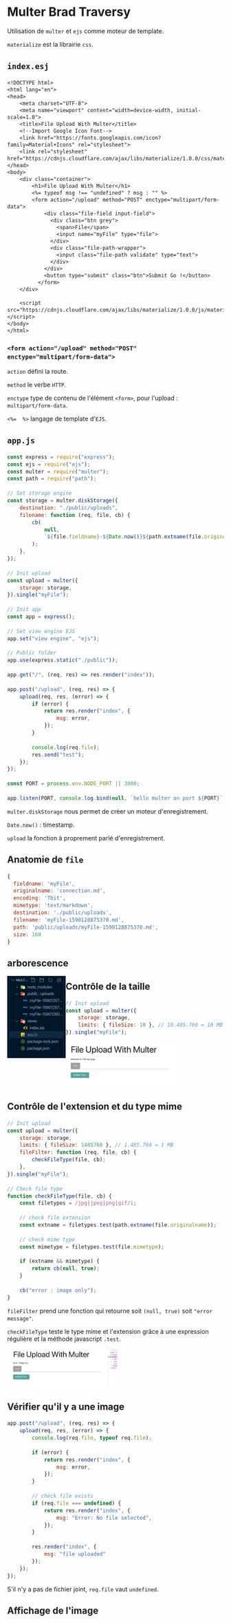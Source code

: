 # Multer Brad Traversy

Utilisation de `multer` et  `ejs` comme moteur de template.

`materialize` est la librairie `css`.

## `index.esj`

```ejs
<!DOCTYPE html>
<html lang="en">
<head>
    <meta charset="UTF-8">
    <meta name="viewport" content="width=device-width, initial-scale=1.0">
    <title>File Upload With Multer</title>
    <!--Import Google Icon Font-->
    <link href="https://fonts.googleapis.com/icon?family=Material+Icons" rel="stylesheet">
    <link rel="stylesheet" href="https://cdnjs.cloudflare.com/ajax/libs/materialize/1.0.0/css/materialize.min.css">
</head>
<body>
    <div class="container">
        <h1>File Upload With Multer</h1>
        <%= typeof msg !== "undefined" ? msg : "" %>
        <form action="/upload" method="POST" enctype="multipart/form-data">
            <div class="file-field input-field">
              <div class="btn grey">
                <span>File</span>
                <input name="myFile" type="file">
              </div>
              <div class="file-path-wrapper">
                <input class="file-path validate" type="text">
              </div>
            </div>
            <button type="submit" class="btn">Submit Go !</button>
          </form>
    </div>

    <script src="https://cdnjs.cloudflare.com/ajax/libs/materialize/1.0.0/js/materialize.min.js"></script>
</body>
</html>
```

### `<form action="/upload" method="POST" enctype="multipart/form-data">`

`action` défini la route.

`method` le verbe `HTTP`.

`enctype`  type de contenu de l'élément `<form>`, pour l'upload : `multipart/form-data`.

`<%=  %>` langage de template d'`EJS`.

## `app.js`

```js
const express = require("express");
const ejs = require("ejs");
const multer = require("multer");
const path = require("path");

// Set storage engine
const storage = multer.diskStorage({
    destination: "./public/uploads",
    filename: function (req, file, cb) {
        cb(
            null,
            `${file.fieldname}-${Date.now()}${path.extname(file.originalname)}`
        );
    },
});

// Init upload
const upload = multer({
    storage: storage,
}).single("myFile");

// Init app
const app = express();

// Set view engine EJS
app.set("view engine", "ejs");

// Public folder
app.use(express.static("./public"));

app.get("/", (req, res) => res.render("index"));

app.post("/upload", (req, res) => {
    upload(req, res, (error) => {
        if (error) {
            return res.render("index", {
                msg: error,
            });
        }

        console.log(req.file);
        res.send("test");
    });
});

const PORT = process.env.NODE_PORT || 3000;

app.listen(PORT, console.log.bind(null, `hello multer on port ${PORT}`));

```

`multer.diskStorage` nous permet de créer un moteur d'enregistrement.

`Date.now()` : timestamp.

`upload` la fonction à proprement parlé d'enregistrement.

## Anatomie de `file`

```js
{
  fieldname: 'myFile',
  originalname: 'connection.md',
  encoding: '7bit',
  mimetype: 'text/markdown',
  destination: './public/uploads',
  filename: 'myFile-1590128875370.md',
  path: 'public/uploads/myFile-1590128875370.md',
  size: 160
}
```



## arborescence

<img src="assets/Screenshot 2020-05-22 at 07.45.56.png" alt="Screenshot 2020-05-22 at 07.45.56" style="zoom:25%;float:left;" />

## Contrôle de la taille

```js
// Init upload
const upload = multer({
    storage: storage,
    limits: { fileSize: 10 }, // 10.485.760 = 10 MB
}).single("myFile");
```

<img src="assets/Screenshot 2020-05-22 at 08.30.05.png" alt="Screenshot 2020-05-22 at 08.30.05" style="zoom:25%;" />

## Contrôle de l'extension et du type mime

```js
// Init upload
const upload = multer({
    storage: storage,
    limits: { fileSize: 1485760 }, // 1.485.760 = 1 MB
    fileFilter: function (req, file, cb) {
        checkFileType(file, cb);
    },
}).single("myFile");

// Check file type
function checkFileType(file, cb) {
    const filetypes = /jpg|jpeg|png|gif/i;

    // check file extension
    const extname = filetypes.test(path.extname(file.originalname));

    // check mime type
    const mimetype = filetypes.test(file.mimetype);

    if (extname && mimetype) {
        return cb(null, true);
    }

    cb("error : image only");
}
```

`fileFilter` prend une fonction qui retourne soit `(null, true)` soit `"error message"`.

`checkFileType` teste le type mime et l'extension grâce à une expression régulière et la méthode javascript `.test`.

<img src="assets/Screenshot 2020-05-22 at 16.32.42.png" alt="Screenshot 2020-05-22 at 16.32.42" style="zoom:25%;" />

## Vérifier qu'il y a une image

```js
app.post("/upload", (req, res) => {
    upload(req, res, (error) => {
        console.log(req.file, typeof req.file);

        if (error) {
            return res.render("index", {
                msg: error,
            });
        }

        // check file exists
        if (req.file === undefined) {
            return res.render("index", {
                msg: "Error: No file selected",
            });
        }

        res.render("index", {
            msg: "file uploaded"
        });
    });
});
```

S'il n'y a pas de fichier joint, `req.file` vaut `undefined`.

## Affichage de l'image

